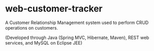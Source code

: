 # web-customer-tracker
A Customer Relationship Management system used to perform CRUD operations on customers.

(Developed through Java (Spring MVC, Hibernate, Maven), REST web services, and MySQL on Eclipse JEE)
